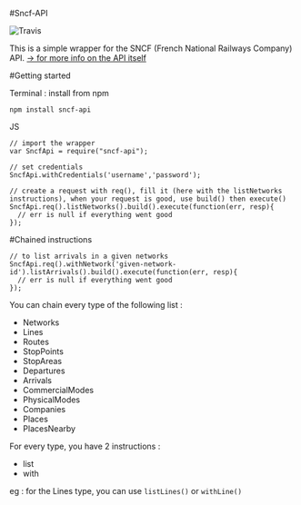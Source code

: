 #Sncf-API

![Travis](https://travis-ci.org/Thomas-T/sncf-api.svg?branch=master "travis result")

This is a simple wrapper for the SNCF (French National Railways Company) API.
[-> for more info on the API itself](https://data.sncf.com/api/fr/documentation "doc link")

#Getting started

Terminal : install from npm

    npm install sncf-api

JS

    // import the wrapper
    var SncfApi = require("sncf-api");

    // set credentials
    SncfApi.withCredentials('username','password');

    // create a request with req(), fill it (here with the listNetworks instructions), when your request is good, use build() then execute()
    SncfApi.req().listNetworks().build().execute(function(err, resp){
      // err is null if everything went good
    });

#Chained instructions

    // to list arrivals in a given networks
    SncfApi.req().withNetwork('given-network-id').listArrivals().build().execute(function(err, resp){
      // err is null if everything went good
    });    

You can chain every type of the following list :

* Networks
* Lines
* Routes
* StopPoints
* StopAreas
* Departures
* Arrivals
* CommercialModes
* PhysicalModes
* Companies
* Places
* PlacesNearby

For every type, you have 2 instructions :

* list
* with

eg : for the Lines type, you can use `listLines()` or `withLine()`
